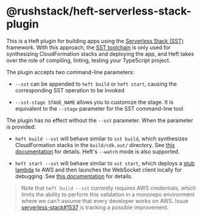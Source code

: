 # @rushstack/heft-serverless-stack-plugin

This is a Heft plugin for building apps using the [Serverless Stack (SST)](https://serverless-stack.com/) framework.
With this approach, the [SST toolchain](https://docs.serverless-stack.com/packages/cli) is only used for
synthesizing CloudFormation stacks and deploying the app, and Heft takes over the role of compiling, linting,
testing your TypeScript project.

The plugin accepts two command-line parameters:

- `--sst` can be appended to `heft build` or `heft start`, causing the corresponding SST operation to be invoked

- `--sst-stage STAGE_NAME` allows you to customize the stage.  It is equivalent to the `--stage` parameter
  for the SST command-line tool.


The plugin has no effect without the `--sst` parameter.  When the parameter is provided:

- `heft build --sst` will behave similar to `sst build`, which synthesizes CloudFormation stacks
  in the `build/cdk.out/` directory.  See [this documentation](https://docs.serverless-stack.com/packages/cli#build)
  for details.  Heft's `--watch` mode is also supported.

- `heft start --sst` will behave similar to `sst start`, which deploys a
  [stub lambda](https://docs.serverless-stack.com/live-lambda-development#sst-start) to AWS
  and then launches the WebSocket client locally for debugging.  See
  [this documentation](https://docs.serverless-stack.com/packages/cli#start) for details.


> Note that `heft build --sst` currently requires AWS credentials, which limits the ability to perform this
> validation in a monorepo environment where we can't assume that every developer works on AWS.
> Issue [serverless-stack#1537](https://github.com/serverless-stack/serverless-stack/issues/1537)
> is tracking a possible improvement.

